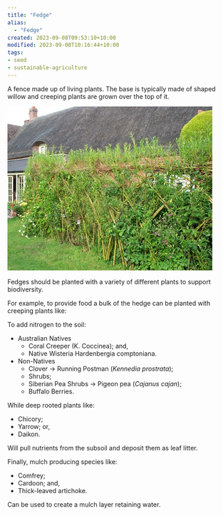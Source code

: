 ```yaml
---
title: "Fedge"
alias:
  - "Fedge"
created: 2023-09-08T09:53:10+10:00
modified: 2023-09-08T10:16:44+10:00
tags:
- seed
- sustainable-agriculture
---
```


A fence made up of living plants. The base is typically made of shaped willow and creeping plants are grown over the top of it.

![A photo of a mature living willow fedge](imgs/fedge.png)

Fedges should be planted with a variety of different plants to support biodiversity.

For example, to provide food a bulk of the hedge can be planted with creeping plants like:

To add nitrogen to the soil: 
- Australian Natives
	- Coral Creeper (K. Coccinea); and, 
	- Native Wisteria Hardenbergia comptoniana.
- Non-Natives
	- Clover → Running Postman (*Kennedia prostrata*);
	- Shrubs;
	- Siberian Pea Shrubs → Pigeon pea (*Cajanus cajan*);
	- Buffalo Berries.

While deep rooted plants like:
- Chicory;
- Yarrow; or,
- Daikon.

Will pull nutrients from the subsoil and deposit them as leaf litter.

Finally, mulch producing species like:
- Comfrey;
- Cardoon; and,
- Thick-leaved artichoke.

Can be used to create a mulch layer retaining water.

